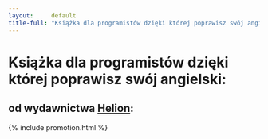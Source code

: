 ```yaml
---
layout:     default
title-full: "Książka dla programistów dzięki której poprawisz swój angielski"
---
```


# Książka dla programistów dzięki której poprawisz swój angielski:
## od wydawnictwa [Helion](https://helion.pl/view/9102Q):

{% include promotion.html %}

<div class="book">
    <script src="https://helion.pl/plugins/new/ksiazkasm.phi?id=anginf&nr=9102Q&size=181&utf8=1"></script>
</div>